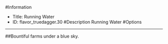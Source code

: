 #Information
 - Title: Running Water
 - ID: flavor_truedagger.30
#Description
Running Water
#Options

___
##Bountiful farms under a blue sky.
